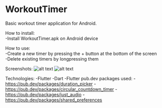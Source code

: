 # WorkoutTimer

Basic workout timer application for Android.

How to install:  
    -Install WorkoutTimer.apk on Android device  

How to use:  
    -Create a new timer by pressing the + button at the bottom of the screen  
    -Delete existing timers by longpressing them  

Screenshots:
![alt text](https://i.imgur.com/snPyQZP.jpg)
![alt text](https://i.imgur.com/ZZ1MG45.jpg)

Technologies:
    -Flutter
    -Dart
    -Flutter pub.dev packages used:
        -https://pub.dev/packages/duration_picker
        -https://pub.dev/packages/circular_countdown_timer
        -https://pub.dev/packages/just_audio
        -https://pub.dev/packages/shared_preferences
